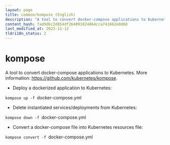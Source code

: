 ```yaml
---
layout: page
title: common/kompose (English)
description: "A tool to convert docker-compose applications to Kubernetes."
content_hash: fad9d6c2d854df264091024864cca741662e0d68
last_modified_at: 2023-11-12
tldri18n_status: 2
---
```

# kompose

A tool to convert docker-compose applications to Kubernetes.
More information: <https://github.com/kubernetes/kompose>.

- Deploy a dockerized application to Kubernetes:

`kompose up -f `<span class="tldr-var badge badge-pill bg-dark-lm bg-white-dm text-white-lm text-dark-dm font-weight-bold">docker-compose.yml</span>

- Delete instantiated services/deployments from Kubernetes:

`kompose down -f `<span class="tldr-var badge badge-pill bg-dark-lm bg-white-dm text-white-lm text-dark-dm font-weight-bold">docker-compose.yml</span>

- Convert a docker-compose file into Kubernetes resources file:

`kompose convert -f `<span class="tldr-var badge badge-pill bg-dark-lm bg-white-dm text-white-lm text-dark-dm font-weight-bold">docker-compose.yml</span>
